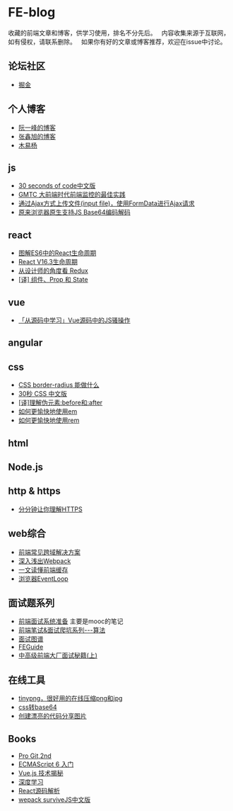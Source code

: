 # FE-blog
收藏的前端文章和博客，供学习使用，排名不分先后。  
内容收集来源于互联网，如有侵权，请联系删除。  
如果你有好的文章或博客推荐，欢迎在issue中讨论。

## 论坛社区
- [掘金](https://juejin.im/)

## 个人博客
- [阮一峰的博客](http://www.ruanyifeng.com/blog/)
- [张鑫旭的博客](https://www.zhangxinxu.com/wordpress/)
- [木易杨](https://github.com/yygmind/blog)


## js
- [30 seconds of code中文版](http://caibaojian.com/30-seconds-of-code.html)
- [GMTC 大前端时代前端监控的最佳实践](https://juejin.im/post/5b35921af265da598f1563cf)
- [通过Ajax方式上传文件(input file)，使用FormData进行Ajax请求](https://www.cnblogs.com/LoveTX/p/7081515.html)
- [原来浏览器原生支持JS Base64编码解码](https://www.zhangxinxu.com/wordpress/?p=7899)

## react
- [图解ES6中的React生命周期](https://juejin.im/post/5a062fb551882535cd4a4ce3)
- [React V16.3生命周期](https://segmentfault.com/a/1190000014637616)
- [从设计师的角度看 Redux](https://juejin.im/post/5b45aaa35188251b157b9b1b)
- [[译] 组件、Prop 和 State](https://zhuanlan.zhihu.com/p/41398296)

## vue
- [「从源码中学习」Vue源码中的JS骚操作](https://juejin.im/post/5c73554cf265da2de33f2a32)

## angular

## css
- [CSS border-radius 能做什么](https://www.w3cplus.com/css/css-border-radius-can-do-that.html)
- [30秒 CSS 中文版](http://caibaojian.com/30-seconds-of-css/)
- [[译]理解伪元素:before和:after](https://www.jianshu.com/p/cc14b72c870e)
- [如何更愉快地使用em](http://wuyuying.com/blog/archives/css-in-depth-relative-units/)
- [如何更愉快地使用rem](http://wuyuying.com/blog/archives/css-in-depth-stop-thinking-in-px/)

## html

## Node.js

## http & https
- [分分钟让你理解HTTPS](https://juejin.im/post/5ad6ad575188255c272273c4)

## web综合
- [前端常见跨域解决方案](https://segmentfault.com/a/1190000011145364)
- [深入浅出Webpack](https://github.com/gwuhaolin/dive-into-webpack)
- [一文读懂前端缓存](https://github.com/easonyq/easonyq.github.io/blob/master/学习记录/others/cache.md)
- [浏览器EventLoop](https://zhuanlan.zhihu.com/p/45111890)

## 面试题系列
- [前端面试系统准备](https://juejin.im/post/5b596652f265da0f9402b3ef) 主要是mooc的笔记
- [前端笔试&面试爬坑系列---算法](https://juejin.im/post/5b72f0caf265da282809f3b5)
- [面试图谱](https://yuchengkai.cn/docs/zh/frontend/)
- [FEGuide](https://github.com/nanhupatar/FEGuide)
- [中高级前端大厂面试秘籍(上)](https://juejin.im/post/5c64d15d6fb9a049d37f9c20)


## 在线工具
- [tinypng，很好用的在线压缩png和jpg](https://tinypng.com/)
- [css转base64](https://www.css-js.com/tools/base64.html)
- [创建漂亮的代码分享图片](https://dawnlabs.io/carbon)


## Books
- [Pro Git,2nd](https://git-scm.com/book/zh/v2)
- [ECMAScript 6 入门](http://es6.ruanyifeng.com/)
- [Vue.js 技术揭秘](https://ustbhuangyi.github.io/vue-analysis/)
- [深度学习](https://github.com/exacity/deeplearningbook-chinese)
- [React源码解析](https://react.jokcy.me/)
- [wepack surviveJS中文版](https://lvzhenbang.github.io/webpack-book/)
  
